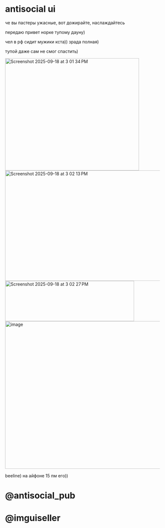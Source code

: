 # antisocial ui

че вы пастеры ужасные, вот дожирайте, наслаждайтесь

передаю привет норке тупому дауну)

чел в рф сидит мужики кста))
зрада полная)


тупой даже сам не смог спастить)



<img width="436" height="365" alt="Screenshot 2025-09-18 at 3 01 34 PM" src="https://github.com/user-attachments/assets/54f65690-fb98-475a-a033-87deaedbfc18" />

<img width="552" height="359" alt="Screenshot 2025-09-18 at 3 02 13 PM" src="https://github.com/user-attachments/assets/a0f15f35-d855-48be-91f0-88f854fe3753" />

<img width="420" height="131" alt="Screenshot 2025-09-18 at 3 02 27 PM" src="https://github.com/user-attachments/assets/ede5a005-76bb-4ac9-826e-a0d1cb2b6b81" />

<img width="1058" height="480" alt="image" src="https://github.com/user-attachments/assets/4294f606-2584-4ce7-8a71-92ba9043c8d6" />

beeline) на айфоне 15 пм его))

# @antisocial_pub

# @imguiseller


